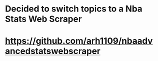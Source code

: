 # Decided to switch topics to a Nba Stats Web Scraper
# https://github.com/arh1109/nbaadvancedstatswebscraper
